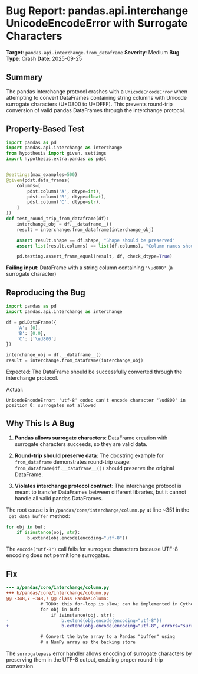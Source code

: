 # Bug Report: pandas.api.interchange UnicodeEncodeError with Surrogate Characters

**Target**: `pandas.api.interchange.from_dataframe`
**Severity**: Medium
**Bug Type**: Crash
**Date**: 2025-09-25

## Summary

The pandas interchange protocol crashes with a `UnicodeEncodeError` when attempting to convert DataFrames containing string columns with Unicode surrogate characters (U+D800 to U+DFFF). This prevents round-trip conversion of valid pandas DataFrames through the interchange protocol.

## Property-Based Test

```python
import pandas as pd
import pandas.api.interchange as interchange
from hypothesis import given, settings
import hypothesis.extra.pandas as pdst


@settings(max_examples=500)
@given(pdst.data_frames(
    columns=[
        pdst.column('A', dtype=int),
        pdst.column('B', dtype=float),
        pdst.column('C', dtype=str),
    ]
))
def test_round_trip_from_dataframe(df):
    interchange_obj = df.__dataframe__()
    result = interchange.from_dataframe(interchange_obj)

    assert result.shape == df.shape, "Shape should be preserved"
    assert list(result.columns) == list(df.columns), "Column names should be preserved"

    pd.testing.assert_frame_equal(result, df, check_dtype=True)
```

**Failing input**: DataFrame with a string column containing `'\ud800'` (a surrogate character)

## Reproducing the Bug

```python
import pandas as pd
import pandas.api.interchange as interchange

df = pd.DataFrame({
    'A': [0],
    'B': [0.0],
    'C': ['\ud800']
})

interchange_obj = df.__dataframe__()
result = interchange.from_dataframe(interchange_obj)
```

Expected: The DataFrame should be successfully converted through the interchange protocol.

Actual:
```
UnicodeEncodeError: 'utf-8' codec can't encode character '\ud800' in position 0: surrogates not allowed
```

## Why This Is A Bug

1. **Pandas allows surrogate characters**: DataFrame creation with surrogate characters succeeds, so they are valid data.

2. **Round-trip should preserve data**: The docstring example for `from_dataframe` demonstrates round-trip usage: `from_dataframe(df.__dataframe__())` should preserve the original DataFrame.

3. **Violates interchange protocol contract**: The interchange protocol is meant to transfer DataFrames between different libraries, but it cannot handle all valid pandas DataFrames.

The root cause is in `/pandas/core/interchange/column.py` at line ~351 in the `_get_data_buffer` method:

```python
for obj in buf:
    if isinstance(obj, str):
        b.extend(obj.encode(encoding="utf-8"))
```

The `encode("utf-8")` call fails for surrogate characters because UTF-8 encoding does not permit lone surrogates.

## Fix

```diff
--- a/pandas/core/interchange/column.py
+++ b/pandas/core/interchange/column.py
@@ -348,7 +348,7 @@ class PandasColumn:
             # TODO: this for-loop is slow; can be implemented in Cython/C/C++ later
             for obj in buf:
                 if isinstance(obj, str):
-                    b.extend(obj.encode(encoding="utf-8"))
+                    b.extend(obj.encode(encoding="utf-8", errors="surrogatepass"))

             # Convert the byte array to a Pandas "buffer" using
             # a NumPy array as the backing store
```

The `surrogatepass` error handler allows encoding of surrogate characters by preserving them in the UTF-8 output, enabling proper round-trip conversion.